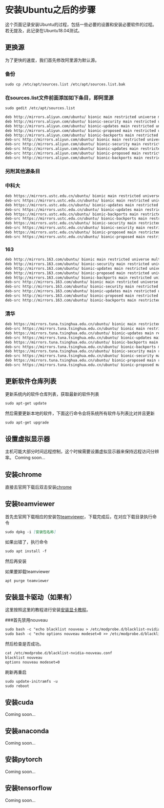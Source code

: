 # 安装Ubuntu之后的步骤

这个页面记录安装Ubuntu的过程，包括一些必要的设置和安装必要软件的过程。
若无提及，此记录在Ubuntu18.04测试。

## 更换源

为了更快的速度，我们首先修改阿里源为默认源。

### 备份
```markdown
sudo cp /etc/apt/sources.list /etc/apt/sources.list.bak
```

### 在sources.list文件前面添加如下条目，即阿里源
```markdown
sudo gedit /etc/apt/sources.list
```
```markdown
deb http://mirrors.aliyun.com/ubuntu/ bionic main restricted universe multiverse
deb http://mirrors.aliyun.com/ubuntu/ bionic-security main restricted universe multiverse
deb http://mirrors.aliyun.com/ubuntu/ bionic-updates main restricted universe multiverse
deb http://mirrors.aliyun.com/ubuntu/ bionic-proposed main restricted universe multiverse
deb http://mirrors.aliyun.com/ubuntu/ bionic-backports main restricted universe multiverse
deb-src http://mirrors.aliyun.com/ubuntu/ bionic main restricted universe multiverse
deb-src http://mirrors.aliyun.com/ubuntu/ bionic-security main restricted universe multiverse
deb-src http://mirrors.aliyun.com/ubuntu/ bionic-updates main restricted universe multiverse
deb-src http://mirrors.aliyun.com/ubuntu/ bionic-proposed main restricted universe multiverse
deb-src http://mirrors.aliyun.com/ubuntu/ bionic-backports main restricted universe multiverse
```
### 另附其他源条目
### 中科大
```markdown
deb https://mirrors.ustc.edu.cn/ubuntu/ bionic main restricted universe multiverse
deb-src https://mirrors.ustc.edu.cn/ubuntu/ bionic main restricted universe multiverse
deb https://mirrors.ustc.edu.cn/ubuntu/ bionic-updates main restricted universe multiverse
deb-src https://mirrors.ustc.edu.cn/ubuntu/ bionic-updates main restricted universe multiverse
deb https://mirrors.ustc.edu.cn/ubuntu/ bionic-backports main restricted universe multiverse
deb-src https://mirrors.ustc.edu.cn/ubuntu/ bionic-backports main restricted universe multiverse
deb https://mirrors.ustc.edu.cn/ubuntu/ bionic-security main restricted universe multiverse
deb-src https://mirrors.ustc.edu.cn/ubuntu/ bionic-security main restricted universe multiverse
deb https://mirrors.ustc.edu.cn/ubuntu/ bionic-proposed main restricted universe multiverse
deb-src https://mirrors.ustc.edu.cn/ubuntu/ bionic-proposed main restricted universe multiverse
```
### 163
```markdown
deb http://mirrors.163.com/ubuntu/ bionic main restricted universe multiverse
deb http://mirrors.163.com/ubuntu/ bionic-security main restricted universe multiverse
deb http://mirrors.163.com/ubuntu/ bionic-updates main restricted universe multiverse
deb http://mirrors.163.com/ubuntu/ bionic-proposed main restricted universe multiverse
deb http://mirrors.163.com/ubuntu/ bionic-backports main restricted universe multiverse
deb-src http://mirrors.163.com/ubuntu/ bionic main restricted universe multiverse
deb-src http://mirrors.163.com/ubuntu/ bionic-security main restricted universe multiverse
deb-src http://mirrors.163.com/ubuntu/ bionic-updates main restricted universe multiverse
deb-src http://mirrors.163.com/ubuntu/ bionic-proposed main restricted universe multiverse
deb-src http://mirrors.163.com/ubuntu/ bionic-backports main restricted universe multiverse
```
### 清华
```markdown
deb https://mirrors.tuna.tsinghua.edu.cn/ubuntu/ bionic main restricted universe multiverse
deb-src https://mirrors.tuna.tsinghua.edu.cn/ubuntu/ bionic main restricted universe multiverse
deb https://mirrors.tuna.tsinghua.edu.cn/ubuntu/ bionic-updates main restricted universe multiverse
deb-src https://mirrors.tuna.tsinghua.edu.cn/ubuntu/ bionic-updates main restricted universe multiverse
deb https://mirrors.tuna.tsinghua.edu.cn/ubuntu/ bionic-backports main restricted universe multiverse
deb-src https://mirrors.tuna.tsinghua.edu.cn/ubuntu/ bionic-backports main restricted universe multiverse
deb https://mirrors.tuna.tsinghua.edu.cn/ubuntu/ bionic-security main restricted universe multiverse
deb-src https://mirrors.tuna.tsinghua.edu.cn/ubuntu/ bionic-security main restricted universe multiverse
deb https://mirrors.tuna.tsinghua.edu.cn/ubuntu/ bionic-proposed main restricted universe multiverse
deb-src https://mirrors.tuna.tsinghua.edu.cn/ubuntu/ bionic-proposed main restricted universe multiverse
```

## 更新软件仓库列表

更新系统内的软件仓库列表，获取最新的软件列表

```markdown
sudo apt-get update
```

然后需要更新本地的软件，下面这行命令会将系统所有软件与列表比对并且更新

```markdown
sudo apt-get upgrade
```

## 设置虚拟显示器
主机可能大部分时间远程控制，这个时候需要设置虚拟显示器来保持远程访问分辨率。
Coming soon...

## 安装chrome
直接去官网下载后双击安装[chrome](https://www.google.cn/chrome/)

## 安装teamviewer
首先去官网下载相应的安装包[teamviewer](https://www.teamviewer.com/zhcn/download/linux/)，下载完成后，在对应下载目录执行命令
```markdown
sudo dpkg -i [安装包名称]
```
如果出错了，执行命令
```markdown
sudo apt install -f
```
然后再安装

如果要卸载teamviewer
```markdown
apt purge teamviewer
```

## 安装显卡驱动（如果有）
这里按照这里的教程进行安装[安装显卡教程](https://linuxconfig.org/how-to-install-the-nvidia-drivers-on-ubuntu-18-04-bionic-beaver-linux#h7-automatic-install-using-ppa-repository-to-install-nvidia-beta-drivers)。

###首先禁用nouveau
```markdown
sudo bash -c "echo blacklist nouveau > /etc/modprobe.d/blacklist-nvidia-nouveau.conf"
sudo bash -c "echo options nouveau modeset=0 >> /etc/modprobe.d/blacklist-nvidia-nouveau.conf"
```
然后检查是否成功。
```markdown
cat /etc/modprobe.d/blacklist-nvidia-nouveau.conf
blacklist nouveau
options nouveau modeset=0
```
刷新再重启
```markdown
sudo update-initramfs -u
sudo reboot
```

## 安装cuda
Coming soon...

## 安装anaconda
Coming soon...

## 安装pytorch
Coming soon...

## 安装tensorflow
Coming soon...
